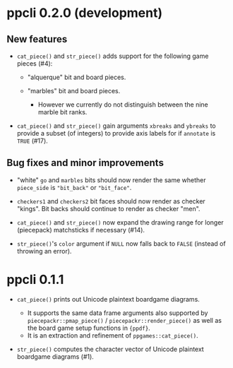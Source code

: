 ppcli 0.2.0 (development)
=========================

New features
------------

* `cat_piece()` and `str_piece()` adds support for the following game pieces (#4):

  + "alquerque" bit and board pieces.
  + "marbles" bit and board pieces.

    - However we currently do not distinguish between the nine marble bit ranks.

* `cat_piece()` and `str_piece()` gain arguments `xbreaks` and `ybreaks`
  to provide a subset (of integers) to provide axis labels for if `annotate` is `TRUE` (#17).

Bug fixes and minor improvements
--------------------------------

* "white" `go` and `marbles` bits should now render the same
  whether `piece_side` is `"bit_back"` or `"bit_face"`.

* `checkers1` and `checkers2` bit faces should now render
  as checker "kings".  Bit backs should continue to render as checker "men".

* `cat_piece()` and `str_piece()` now expand the drawing range for longer
  (piecepack) matchsticks if necessary (#14).

* `str_piece()`'s `color` argument if `NULL` now falls back to `FALSE`
  (instead of throwing an error).

ppcli 0.1.1
===========

* ``cat_piece()`` prints out Unicode plaintext boardgame diagrams.

  + It supports the same data frame arguments also supported by
    ``piecepackr::pmap_piece()`` / ``piecepackr::render_piece()``
    as well as the board game setup functions in `{ppdf}`.
  + It is an extraction and refinement of ``ppgames::cat_piece()``.

* ``str_piece()`` computes the character vector of Unicode plaintext boardgame diagrams (#1).
